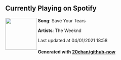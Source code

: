 ## Currently Playing on Spotify

[<img align="left" width="100" src="https://i.scdn.co/image/ab67616d000048518863bc11d2aa12b54f5aeb36">](https://open.spotify.com/album/4yP0hdKOZPNshxUOjY0cZj)

**Song**: Save Your Tears

**Artists**: The Weeknd

Last updated at 04/01/2021 18:58

#### Generated with [20chan/github-now](https://github.com/20chan/github-now)